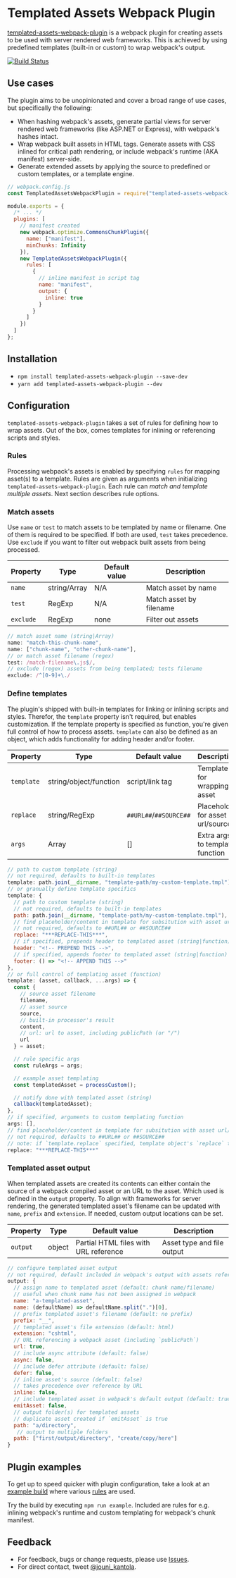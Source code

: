 # Templated Assets Webpack Plugin

[templated-assets-webpack-plugin](https://www.npmjs.com/package/templated-assets-webpack-plugin) is a webpack plugin for creating assets to be used with server rendered web frameworks. This is achieved by using predefined templates (built-in or custom) to wrap webpack's output.

[![Build Status](https://travis-ci.org/jouni-kantola/templated-assets-webpack-plugin.svg?branch=master)](https://travis-ci.org/jouni-kantola/templated-assets-webpack-plugin)

## Use cases
The plugin aims to be unopinionated and cover a broad range of use cases, but specifically the following:
* When hashing webpack's assets, generate partial views for server rendered web frameworks (like ASP.NET or Express), with webpack's hashes intact. 
* Wrap webpack built assets in HTML tags. Generate assets with CSS inlined for critical path rendering, or include webpack's runtime (AKA manifest) server-side.
* Generate extended assets by applying the source to predefined or custom templates, or a template engine.

```javascript
// webpack.config.js
const TemplatedAssetsWebpackPlugin = require("templated-assets-webpack-plugin");

module.exports = {
  /* ... */
  plugins: [
    // manifest created
    new webpack.optimize.CommonsChunkPlugin({
      name: ["manifest"],
      minChunks: Infinity
    }),
    new TemplatedAssetsWebpackPlugin({
      rules: [
        {
          // inline manifest in script tag
          name: "manifest",
          output: {
            inline: true
          }
        }
      ]
    })
  ]
};
```

## Installation
- `npm install templated-assets-webpack-plugin --save-dev`
- `yarn add templated-assets-webpack-plugin --dev`

## Configuration
`templated-assets-webpack-plugin` takes a set of rules for defining how to wrap assets. Out of the box, comes templates for inlining or referencing scripts and styles.

### Rules
Processing webpack's assets is enabled by specifying `rules` for mapping asset(s) to a template. Rules are given as arguments when initializing `templated-assets-webpack-plugin`. Each rule can *match and template multiple assets*. Next section describes rule options.

### Match assets
Use `name` or `test` to match assets to be templated by name or filename. One of them is required to be specified. If both are used, `test` takes precedence. Use `exclude` if you want to filter out webpack built assets from being processed.

| Property  | Type         | Default value  | Description             |
|-----------|--------------|----------------|-------------------------|
| `name`    | string/Array | N/A            | Match asset by name     |
| `test`    | RegExp       | N/A            | Match asset by filename |
| `exclude` | RegExp       | none           | Filter out assets       |

```javascript
// match asset name (string|Array)
name: "match-this-chunk-name",
name: ["chunk-name", "other-chunk-name"],
// or match asset filename (regex)
test: /match-filename\.js$/,
// exclude (regex) assets from being templated; tests filename
exclude: /^[0-9]+\./
```

### Define templates
The plugin's shipped with built-in templates for linking or inlining scripts and styles. Therefor, the `template` property isn't required, but enables customization. If the template property is specified as function, you're given full control of how to process assets. `template` can also be defined as an object, which adds functionality for adding header and/or footer.

| Property   | Type                   | Default value          | Description                      |
|------------|------------------------|------------------------|----------------------------------|
| `template` | string/object/function | script/link tag        | Template for wrapping asset      |
| `replace`  | string/RegExp          | `##URL##`/`##SOURCE##` | Placeholder for asset url/source |
| `args`     | Array                  | []                     | Extra args to template function  |

```javascript
// path to custom template (string)
// not required, defaults to built-in templates
template: path.join(__dirname, "template-path/my-custom-template.tmpl"),
// or granually define template specifics
template: {
  // path to custom template (string)
  // not required, defaults to built-in templates
  path: path.join(__dirname, "template-path/my-custom-template.tmpl"),
  // find placeholder/content in template for subsitution with asset url/source (regex|string)
  // not required, defaults to ##URL## or ##SOURCE##
  replace: "***REPLACE-THIS***",
  // if specified, prepends header to templated asset (string|function)
  header: "<!-- PREPEND THIS -->",
  // if specified, appends footer to templated asset (string|function)
  footer: () => "<!-- APPEND THIS -->"
},
// or full control of templating asset (function)
template: (asset, callback, ...args) => {
  const {
    // source asset filename
    filename,
    // asset source
    source,
    // built-in processor's result
    content,
    // url: url to asset, including publicPath (or "/")
    url
  } = asset;

  // rule specific args
  const ruleArgs = args;

  // example asset templating
  const templatedAsset = processCustom();

  // notify done with templated asset (string)
  callback(templatedAsset);
},
// if specified, arguments to custom templating function
args: [],
// find placeholder/content in template for subsitution with asset url/source (regex|string)
// not required, defaults to ##URL## or ##SOURCE##
// note: if `template.replace` specified, template object's `replace` takes precedence
replace: "***REPLACE-THIS***"
```

### Templated asset output
When templated assets are created its contents can either contain the source of a webpack compiled asset or an URL to the asset. Which used is defined in the `output` property. To align with frameworks for server rendering, the generated templated asset's filename can be updated with `name`, `prefix` and `extension`. If needed, custom output locations can be set.

| Property | Type   | Default value                         | Description                |
|----------|--------|---------------------------------------|----------------------------|
| `output` | object | Partial HTML files with URL reference | Asset type and file output |

```javascript
// configure templated asset output
// not required, default included in webpack's output with assets referenced by URL
output: {
  // assign name to templated asset (default: chunk name/filename)
  // useful when chunk name has not been assigned in webpack
  name: "a-templated-asset",
  name: (defaultName) => defaultName.split(".")[0],
  // prefix templated asset's filename (default: no prefix)
  prefix: "__",
  // templated asset's file extension (default: html)
  extension: "cshtml",
  // URL referencing a webpack asset (including `publicPath`)
  url: true,
  // include async attribute (default: false)
  async: false,
  // include defer attribute (default: false)
  defer: false,
  // inline asset's source (default: false)
  // takes precedence over reference by URL
  inline: false,
  // include templated asset in webpack's default output (default: true)
  emitAsset: false,
  // output folder(s) for templated assets
  // duplicate asset created if `emitAsset` is true
  path: "a/directory",
   // output to multiple folders
  path: ["first/output/directory", "create/copy/here"]
}
```

## Plugin examples
To get up to speed quicker with plugin configuration, take a look at an [example build](https://github.com/jouni-kantola/templated-assets-webpack-plugin/blob/master/example/webpack.config.js) where various [rules](https://github.com/jouni-kantola/templated-assets-webpack-plugin/blob/master/example/templated-assets-config.js) are used.

Try the build by executing `npm run example`. Included are rules for e.g. inlining webpack's runtime and custom templating for webpack's chunk manifest.

## Feedback
* For feedback, bugs or change requests, please use [Issues](https://github.com/jouni-kantola/templated-assets-webpack-plugin/issues).
* For direct contact, tweet [@jouni_kantola](https://twitter.com/jouni_kantola).
